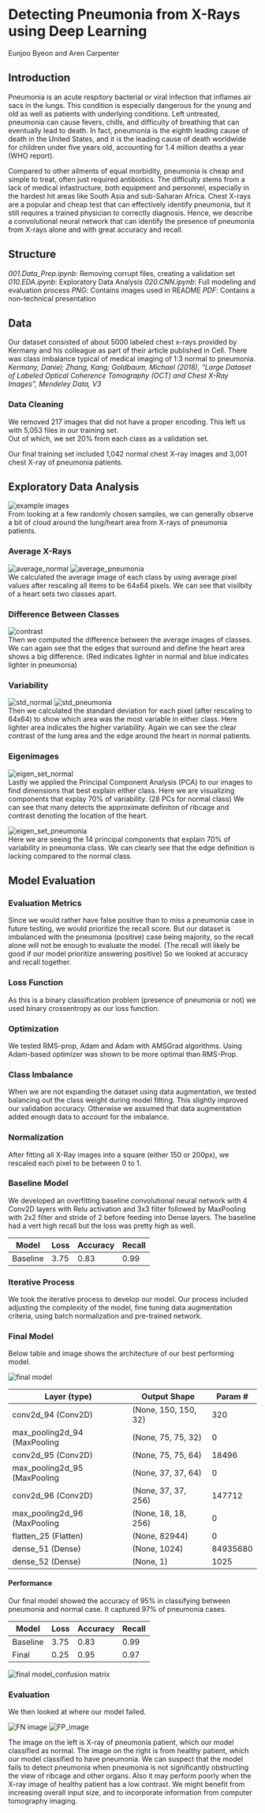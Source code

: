 # Detecting Pneumonia from X-Rays using Deep Learning
Eunjoo Byeon and Aren Carpenter

## Introduction
Pneumonia is an acute respitory bacterial or viral infection that inflames air sacs in the lungs. This condition is especially dangerous for the young and old as well as patients with underlying conditions. Left untreated, pneumonia can cause fevers, chills, and difficulty of breathing that can eventually lead to death. In fact, pneumonia is the eighth leading cause of death in the United States, and it is the leading cause of death worldwide for children under five years old, accounting for 1.4 million deaths a year (WHO report).

Compared to other ailments of equal morbidity, pneumonia is cheap and simple to treat, often just required antibiotics. The difficulty stems from a lack of medical infastructure, both equipment and personnel, especially in the hardest hit areas like South Asia and sub-Saharan Africa. Chest X-rays are a popular and cheap test that can effectively identify pneumonia, but it still requires a trained physician to correctly diagnosis. Hence, we describe a convolutional neural network that can identify the presence of pneumonia from X-rays alone and with great accuracy and recall.

## Structure
*001.Data_Prep.ipynb*: Removing corrupt files, creating a validation set
*010.EDA.ipynb*: Exploratory Data Analysis
*020.CNN.ipynb*: Full modeling and evaluation process
*PNG*: Contains images used in README
*PDF*: Contains a non-technical presentation

## Data
Our dataset consisted of about 5000 labeled chest x-rays provided by Kermany and his colleague as part of their article published in Cell. There was class imbalance typical of medical imaging of 1:3 normal to pneumonia.
*Kermany, Daniel; Zhang, Kang; Goldbaum, Michael (2018), “Large Dataset of Labeled Optical Coherence Tomography (OCT) and Chest X-Ray Images”, Mendeley Data, V3*

### Data Cleaning
We removed 217 images that did not have a proper encoding. This left us with 5,053  files in our training set.  
Out of which, we set 20% from each class as a validation set.  

Our final training set included 1,042 normal chest X-ray images and 3,001 chest X-ray of pneumonia patients. 

## Exploratory Data Analysis
![example images](/PNG/example_images.png)  
From looking at a few randomly chosen samples, we can generally observe a bit of cloud around the lung/heart area from X-rays of pneumonia patients.

### Average X-Rays
![average_normal](/PNG/average_normal.png) ![average_pneumonia](/PNG/average_pneumonia.png)  
We calculated the average image of each class by using average pixel values after rescaling all items to be 64x64 pixels. We can see that visilbity of a heart sets two classes apart. 

### Difference Between Classes
![contrast](/PNG/contrast.png)  
Then we computed the difference between the average images of classes. We can again see that the edges that surround and define the heart area shows a big difference. (Red indicates lighter in normal and blue indicates lighter in pneumonia)

### Variability
![std_normal](/PNG/std_normal.png) ![std_pneumonia](/PNG/std_pneumonia.png)  
Then we calculated the standard deviation for each pixel (after rescaling to 64x64) to show which area was the most variable in either class. Here lighter area indicates the higher variability. Again we can see the clear contrast of the lung area and the edge around the heart in normal patients.

### Eigenimages
![eigen_set_normal](/PNG/eigen_set_normal.png)  
Lastly we applied the Principal Component Analysis (PCA) to our images to find dimensions that best explain either class. Here we are visualizing components that explay 70% of variability. (28 PCs for normal class) We can see that many detects the approximate definiton of ribcage and contrast denoting the location of the heart. 

![eigen_set_pneumonia](/PNG/eigen_set_pneumonia.png)  
Here we are seeing the 14 principal components that explain 70% of variability in pneumonia class. We can clearly see that the edge definition is lacking compared to the normal class.


## Model Evaluation
### Evaluation Metrics
Since we would rather have false positive than to miss a pneumonia case in future testing, we would prioritize the recall score. But our dataset is imbalanced with the pneumonia (positive) case being majority, so the recall alone will not be enough to evaluate the model. (The recall will likely be good if our model prioritize answering positive) So we looked at accuracy and recall together. 

### Loss Function
As this is a binary classification problem (presence of pneumonia or not) we used binary crossentropy as our loss function.
 
### Optimization 
We tested RMS-prop, Adam and Adam with AMSGrad algorithms. Using Adam-based optimizer was shown to be more optimal than RMS-Prop.

### Class Imbalance
When we are not expanding the dataset using data augmentation, we tested balancing out the class weight during model fitting. This slightly improved our validation accuracy. Otherwise we assumed that data augmentation added enough data to account for the imbalance.

### Normalization
After fitting all X-Ray images into a square (either 150 or 200px), we rescaled each pixel to be between 0 to 1.

### Baseline Model
We developed an overfitting baseline convolutional neural network with 4 Conv2D layers with Relu activation and 3x3 filter followed by MaxPooling with 2x2 filter and stride of 2 before feeding into Dense layers. The baseline had a vert high recall but the loss was pretty high as well. 

| Model | Loss | Accuracy | Recall |
| ---- | ---- | ---- | ---- |
| Baseline | 3.75 | 0.83 | 0.99 |

### Iterative Process
We took the iterative process to develop our model. Our process included adjusting the complexity of the model, fine tuning data augmentation criteria, using batch normalization and pre-trained network. 

### Final Model
Below table and image shows the architecture of our best performing model.  

![final model](/PNG/final_model_architecture.png)  

| Layer (type) | Output Shape | Param # | 
| ---- | ---- | ---- |
| conv2d_94 (Conv2D) | (None, 150, 150, 32) | 320 |   
| max_pooling2d_94 (MaxPooling | (None, 75, 75, 32) | 0 |
| conv2d_95 (Conv2D) | (None, 75, 75, 64) | 18496 |
| max_pooling2d_95 (MaxPooling | (None, 37, 37, 64) | 0 |
| conv2d_96 (Conv2D) | (None, 37, 37, 256) | 147712 |
| max_pooling2d_96 (MaxPooling | (None, 18, 18, 256) | 0 |
| flatten_25 (Flatten) | (None, 82944) | 0 |
| dense_51 (Dense) | (None, 1024) | 84935680 |
| dense_52 (Dense) | (None, 1) | 1025 |

#### Performance
Our final model showed the accuracy of 95% in classifying between pneumonia and normal case. It captured 97% of pneumonia cases.

| Model | Loss | Accuracy | Recall |
| ---- | ---- | ---- | ---- |
| Baseline | 3.75 | 0.83 | 0.99 |
| Final | 0.25 | 0.95 | 0.97 |

![final model_confusion matrix](/PNG/confusion_matrix.png)  


### Evaluation
We then looked at where our model failed.  

![FN image](/PNG/FN_image.png)  ![FP_image](/PNG/FP_image.png)  

The image on the left is X-ray of pneumonia patient, which our model classified as normal. The image on the right is from healthy patient, which our model classified to have pneumonia. We can suspect that the model fails to detect pneumonia when pneumonia is not significantly obstructing the view of ribcage and other organs. Also it may perform poorly when the X-ray image of healthy patient has a low contrast. We might benefit from increasing overall input size, and to incorporate information from computer tomography imaging.


